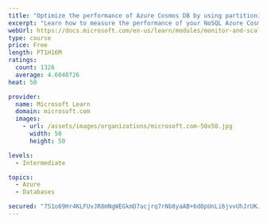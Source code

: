 ```yaml
---
title: "Optimize the performance of Azure Cosmos DB by using partitioning and indexing strategies"
excerpt: "Learn how to measure the performance of your NoSQL Azure Cosmos DB database, by monitoring, partitioning, and indexing"
webUrl: https://docs.microsoft.com/en-us/learn/modules/monitor-and-scale-cosmos-db/
type: course
price: Free
length: PT1H16M
ratings:
  count: 1326
  average: 4.6040726
heat: 50

provider:
  name: Microsoft Learn
  domain: microsoft.com
  images:
    - url: /assets/images/organizations/microsoft.com-50x50.jpg
      width: 50
      height: 50

levels:
  - Intermediate

topics:
  - Azure
  - Databases

secured: "7S1o69Hr4KLFUvJR8mNgWEGkmD7acjrq7rNb8yaAB+6d0pUnLi6jvvUhJrUKJzvkgO7dwdu3ttR17bXltk72bt9ztyvAm0M8UYRX9dub2H/cLeBSNeU0YN6RXg2AngYEhJHp6vQfUpOoAWdpdY1QeC0jUjlsGRVl3U+WNkOfQs43meaWbekosMqjeME7WgWNvbcaxPO5EiPoKsi6UiK4Z0ETLDeUm5tcfNLfIJXIghFQ9JR3mj66QknNfBHlEObHZ0PVpjY+b5SRT1MgWt7B1ANZqtSJ0dSfnXMTs1UXqSIeHhrKWgMrGdq7+3xc0hHz4B/r2c5PSBEpNjs64q3ShcejYcWo3S6gCH8OZJg1Dn4IBvKMTA939WkaNgL643pnP3iOYgHBpWJhVniqujVEXiJpD8L1/v/uaXYnyLqWt/4=;JW/VFSYho/3MxyJwJ/R7VA=="
---
```


